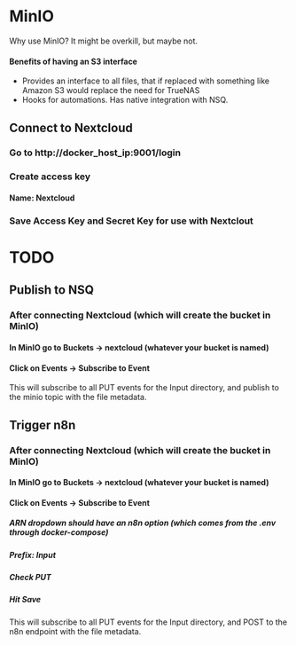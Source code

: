 # MinIO
Why use MinIO? It might be overkill, but maybe not.

#### Benefits of having an S3 interface
- Provides an interface to all files, that if replaced with something like Amazon S3 would replace the need for TrueNAS
- Hooks for automations. Has native integration with NSQ.

## Connect to Nextcloud
### Go to http://docker_host_ip:9001/login
### Create access key
#### Name: Nextcloud
### Save Access Key and Secret Key for use with Nextclout

# TODO
## Publish to NSQ
### After connecting Nextcloud (which will create the bucket in MinIO)
#### In MinIO go to Buckets -> nextcloud (whatever your bucket is named)
#### Click on Events -> Subscribe to Event
This will subscribe to all PUT events for the Input directory, and publish to the minio topic with the file metadata.

## Trigger n8n
### After connecting Nextcloud (which will create the bucket in MinIO)
#### In MinIO go to Buckets -> nextcloud (whatever your bucket is named)
#### Click on Events -> Subscribe to Event
##### ARN dropdown should have an n8n option (which comes from the .env through docker-compose)
##### Prefix: Input
##### Check PUT
##### Hit Save
This will subscribe to all PUT events for the Input directory, and POST to the n8n endpoint with the file metadata.
